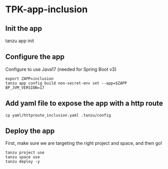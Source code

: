 # TPK-app-inclusion

## Init the app
tanzu app init

## Configure the app 
Configure to use Java17 (needed for Spring Boot v3)
```
export ZAPP=inclusion
tanzu app config build non-secret-env set --app=$ZAPP BP_JVM_VERSION=17
```

## Add yaml file to expose the app with a http route
```
cp yaml/httproute_inclusion.yaml .tanzu/config
```

## Deploy the app 
First, make sure we are targeting the right project and space, and then go!
```
tanzu project use
tanzu space use
tanzu deploy -y
```



